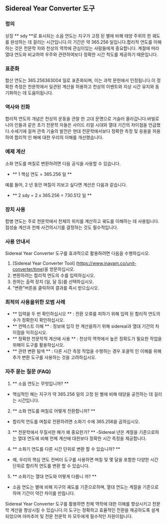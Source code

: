 ## Sidereal Year Converter 도구

### 정의
상징 ** sdy **로 표시되는 소음 연도는 지구가 고정 된 별에 비해 태양 주위의 한 궤도를 완성하는 데 걸리는 시간입니다.이 기간은 약 365.256 일입니다.합리적 연도를 이해하는 것은 천문학 자와 천상의 역학에 관심이있는 사람들에게 중요합니다. 계절에 따라 열대 연도와 비교하여 우주와 관련하여보다 정확한 시간 척도를 제공하기 때문입니다.

### 표준화
합산 연도는 365.256363004 일로 표준화되며, 이는 과학 문헌에서 인정됩니다.이 정확한 측정은 천문학에서 일관된 계산을 허용하고 천상의 이벤트와 지상 시간 유지와 동기화하는 데 도움이됩니다.

### 역사와 진화
합리적 연도의 개념은 천상의 운동을 관찰 한 고대 문명으로 거슬러 올라갑니다.바빌로니아 인들과 같은 초기 천문학 자들은 사이드 리얼 시대와 열대 기간의 차이점을 언급했다.수세기에 걸쳐 관측 기술의 발전은 현대 천문학에서보다 정확한 측정 및 응용을 허용하여 합리적 인 해에 대한 우리의 이해를 개선했습니다.

### 예제 계산
소화 연도를 며칠로 변환하려면 다음 공식을 사용할 수 있습니다.
- ** 1 핵심 연도 = 365.256 일 **

예를 들어, 2 년 동안 며칠이 지보고 싶다면 계산은 다음과 같습니다.
- ** 2 sdy = 2 x 365.256 = 730.512 일 **

### 장치 사용
합병 연도는 주로 천문학에서 천체의 위치를 ​​계산하고 궤도를 이해하는 데 사용됩니다.점성술 계산과 천체 사건의시기를 결정하는 것도 필수적입니다.

### 사용 안내서
Sidereal Year Converter 도구를 효과적으로 활용하려면 다음을 수행하십시오.
1. [Sidereal Year Converter Tool] (https://www.inayam.co/unit-converter/time)을 방문하십시오.
2. 변환하려는 합리적 연도의 수를 입력하십시오.
3. 원하는 출력 장치 (일, 달 등)를 선택하십시오.
4. "변환"버튼을 클릭하여 결과를 즉시 받으십시오.

### 최적의 사용을위한 모범 사례
- ** 입력을 두 번 확인하십시오 ** : 전환 오류를 피하기 위해 입력 된 합리적 연도의 수가 정확한지 확인하십시오.
- ** 컨텍스트 이해 ** : 정보에 입각 한 계산을하기 위해 sidereal과 열대 기간의 차이점을 익히십시오.
- ** 정확한 천문학적 계산에 사용 ** : 천상의 역학에서 높은 정확도가 필요한 작업을 위해이 도구를 활용하십시오.
- ** 관련 변환 탐색 ** : 다른 시간 측정 작업을 수행하는 경우 포괄적 인 이해를 위해 추가 변환 도구를 사용하는 것을 고려하십시오.

### 자주 묻는 질문 (FAQ)

1. ** 소음 연도는 무엇입니까? **
- 핵심적인 해는 지구가 약 365.256 일의 고정 된 별에 비해 태양을 공전하는 데 걸리는 시간입니다.

2. ** 소화 연도를 며칠로 어떻게 전환합니까? **
- 합리적 연도를 며칠로 전환하려면 소화기 수에 365.256을 곱하십시오.

3. ** 천문학에서 무질서한 해가 왜 중요한가? **
-Sidereal 년은 계절을 기준으로하는 열대 연도에 비해 천체 계산에 대한보다 정확한 시간 측정을 제공합니다.

4. ** 소화기 연도를 다른 시간 단위로 변환 할 수 있습니까? **
- 예, 우리의 핵심 연도 컨버터 도구를 사용하면 며칠 및 몇 달을 포함한 다양한 시간 단위로 합리적 연도를 변환 할 수 있습니다.

5. ** 소화기는 열대 연도와 어떻게 다릅니 까? **
- 소음 연도는 별에 비해 지구의 궤도를 기준으로하며, 열대 연도는 계절을 기준으로하며 기간이 약간 차이를 만듭니다.

Sidereal Year Converter 도구를 활용하면 천체 역학에 대한 이해를 향상시키고 천문학 계산을 향상시킬 수 있습니다.이 도구는 정확하고 효율적인 전환을 제공하도록 설계되었으며 아마추어 및 전문 천문학 자 모두에게 필수적인 자원이됩니다.